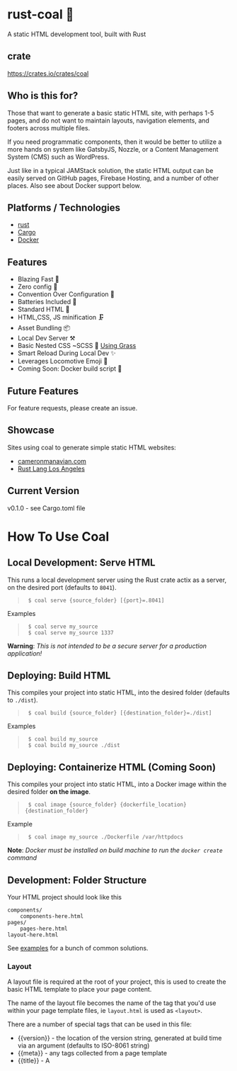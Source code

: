 # rust-coal 🚂
A static HTML development tool, built with Rust

## crate
https://crates.io/crates/coal

## Who is this for?
Those that want to generate a basic static HTML site, with perhaps 1-5 pages, and do not want to maintain layouts, navigation elements, and footers across multiple files.

If you need programmatic components, then it would be better to utilize a more hands on system like GatsbyJS, Nozzle, or a Content Management System (CMS) such as WordPress.

Just like in a typical JAMStack solution, the static HTML output can be easily served on GitHub pages, Firebase Hosting, and a number of other places. Also see about Docker support below.

## Platforms / Technologies
* [rust](https://www.rust-lang.org/)
* [Cargo](https://doc.rust-lang.org/cargo/)
* [Docker](https://www.docker.com/)

## Features
- Blazing Fast 🚀
- Zero config 📄
- Convention Over Configuration 💜
- Batteries Included 🔋
- Standard HTML 🌠
- HTML,CSS, JS minification 🗜️
- Asset Bundling 📦
- Local Dev Server ⚒️
- Basic Nested CSS ~SCSS :nail_care: [Using Grass](https://crates.io/crates/grass)
- Smart Reload During Local Dev ✨
- Leverages Locomotive Emoji 🚂
- Coming Soon: Docker build script 🐋

## Future Features
For feature requests, please create an issue.

## Showcase
Sites using coal to generate simple static HTML websites:
* [cameronmanavian.com](https://cameronmanavian.com/)
* [Rust Lang Los Angeles](https://rustlang.la/)

## Current Version
v0.1.0 - see Cargo.toml file

# How To Use Coal

## Local Development: Serve HTML
This runs a local development server using the Rust crate actix as a server, on the desired port (defaults to `8041`).
>      $ coal serve {source_folder} [{port}=.8041]

Examples
>      $ coal serve my_source
>      $ coal serve my_source 1337

**Warning**: _This is not intended to be a secure server for a production application!_

## Deploying: Build HTML
This compiles your project into static HTML, into the desired folder (defaults to `./dist`).
>      $ coal build {source_folder} [{destination_folder}=./dist]

Examples
>      $ coal build my_source
>      $ coal build my_source ./dist

## Deploying: Containerize HTML (Coming Soon)
This compiles your project into static HTML, into a Docker image within the desired folder **on the image**.
>      $ coal image {source_folder} {dockerfile_location} {destination_folder}

Example
>      $ coal image my_source ./Dockerfile /var/httpdocs

**Note**: _Docker must be installed on build machine to run the `docker create` command_

## Development: Folder Structure
Your HTML project should look like this
```
components/
    components-here.html
pages/
    pages-here.html
layout-here.html
```
See [examples](examples) for a bunch of common solutions.

### Layout
A layout file is required at the root of your project, this is used to create the basic HTML template to place your page content.

The name of the layout file becomes the name of the tag that you'd use within your page template files, ie `layout.html` is used as `<layout>`.

There are a number of special tags that can be used in this file:
* {{version}} - the location of the version string, generated at build time via an argument (defaults to ISO-8061 string)
* {{meta}} - any <meta> tags collected from a page template
* {{title}} - A <title> tag collected from a page template (defaults to the page file's name uppercased, ie about.html becomes "About")
* {{style}} - any <style> tags collected from a page template
* {{content}} - the resolved content including any nested components
* {{script}} - any <script> tags collected from a page template

### Pages
Pages live within your source folder under `pages/`, and should be `dashed-lowercase.html` files, which are used to create the final url of the page.

Declaring <meta>, <title>, <style>, or <script> tags in this page will pull in your content into the layout.

Thanks to the robustness of modern browsers, you can load this page file directly in the browser to quickly iterate on the content. The browser will automatically fill in necessary tags like `html`, `head`, and `body` **See above to serve a compiled page using coal during local dev.**

## Getting Coal

You have two options to run and use coal: A) from a generated release, or B) build from source.

#### A) Get Coal from a release - recommended
See releases here

#### B) Create Coal from source - **Rust 2018+ stable**
>      $ git clone git@github.com:camsjams/rust-coal.git
>      $ cargo build

## Why Coal?
The name coal is just a shortened version of the word coalesce.

> **co·a·lesce**
> /ˌkōəˈles/
> *verb*
> _come together to form one mass or whole._